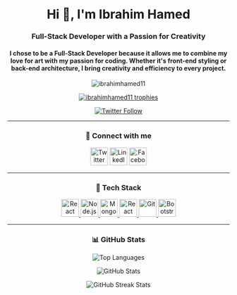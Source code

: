 <h1 align="center">Hi 👋, I'm Ibrahim Hamed</h1>
<h3 align="center">Full-Stack Developer with a Passion for Creativity</h3>

<h4 align="center">
I chose to be a Full-Stack Developer because it allows me to combine my love for art with my passion for coding. Whether it's front-end styling or back-end architecture, I bring creativity and efficiency to every project.
</h4>

<p align="center">
  <img src="https://komarev.com/ghpvc/?username=ibrahimhamed11&label=Profile%20views&color=0e75b6&style=flat" alt="ibrahimhamed11" />
</p>

<p align="center">
  <a href="https://github-profile-trophy.vercel.app/?username=ibrahimhamed11&theme=onedark"><img src="https://github-profile-trophy.vercel.app/?username=ibrahimhamed11&theme=onedark" alt="ibrahimhamed11 trophies" /></a>
</p>

<p align="center">
  <a href="https://twitter.com/ibrahimhtoulba" target="blank">
    <img src="https://img.shields.io/twitter/follow/ibrahimhtoulba?logo=twitter&style=for-the-badge" alt="Twitter Follow"/>
  </a>
</p>

---

<h3 align="center">🔗 Connect with me</h3>
<p align="center">
  <a href="https://twitter.com/ibrahimhtoulba" target="_blank"><img src="https://img.icons8.com/color/48/000000/twitter--v1.png" alt="Twitter" width="40" height="40"/></a>
  <a href="https://linkedin.com/in/ibrahimhamed112" target="_blank"><img src="https://img.icons8.com/color/48/000000/linkedin.png" alt="LinkedIn" width="40" height="40"/></a>
  <a href="https://fb.com/ibrahimhamed112" target="_blank"><img src="https://img.icons8.com/color/48/000000/facebook.png" alt="Facebook" width="40" height="40"/></a>
</p>

---

<h3 align="center">💼 Tech Stack</h3>
<p align="center">
  <a href="https://reactnative.dev/" target="_blank" rel="noreferrer"> 
    <img src="https://img.icons8.com/ios-filled/50/000000/react-native.png" alt="React Native" width="40" height="40"/>
  </a>
  <a href="https://nodejs.org/" target="_blank" rel="noreferrer"> 
    <img src="https://img.icons8.com/color/48/000000/nodejs.png" alt="Node.js" width="40" height="40"/>
  </a>
  <a href="https://www.mongodb.com/" target="_blank" rel="noreferrer"> 
    <img src="https://img.icons8.com/color/48/000000/mongodb.png" alt="MongoDB" width="40" height="40"/>
  </a>
  <a href="https://reactjs.org/" target="_blank" rel="noreferrer"> 
    <img src="https://img.icons8.com/ios-filled/50/000000/react.png" alt="React" width="40" height="40"/>
  </a>
  <a href="https://git-scm.com/" target="_blank" rel="noreferrer"> 
    <img src="https://img.icons8.com/color/48/000000/git.png" alt="Git" width="40" height="40"/>
  </a>
  <a href="https://getbootstrap.com" target="_blank" rel="noreferrer">
    <img src="https://img.icons8.com/color/48/000000/bootstrap.png" alt="Bootstrap" width="40" height="40"/>
  </a>
</p>

---

<h3 align="center">📊 GitHub Stats</h3>
<p align="center">
  <img src="https://github-readme-stats.vercel.app/api/top-langs?username=ibrahimhamed11&show_icons=true&layout=compact&theme=onedark" alt="Top Languages" />
</p>
<p align="center">
  <img src="https://github-readme-stats.vercel.app/api?username=ibrahimhamed11&show_icons=true&locale=en&theme=onedark" alt="GitHub Stats" />
</p>
<p align="center">
  <img src="https://github-readme-streak-stats.herokuapp.com/?user=ibrahimhamed11&theme=onedark" alt="GitHub Streak Stats" />
</p>
